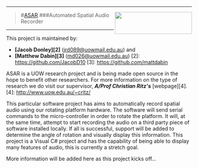 ---------------------------------
>#[ASAR][1] <img align="right" src="http://www.uow.edu.au/content/groups/webasset/@web/documents/siteelement/img_uow_logo.png" width="209" height="60" />
###Automated Spatial Audio Recorder

---------------------------------
[1]: http://jacobd10.github.io/ASAR

This project is maintained by:
- **[Jacob Donley][2]**  (jrd089@uowmail.edu.au) and
- **[Matthew Dabin][3]** (md026@uowmail.edu.au)
[2]: https://github.com/JacobD10
[3]: https://github.com/mattdabin

ASAR is a UOW research project and is being made open source in the hope to benefit other researchers.
For more information on the type of research we do visit our supervisor, ***A/Prof Christian Ritz's*** [webpage][4].
[4]: http://www.uow.edu.au/~critz/

This particular software project has aims to automatically record spatial audio using our rotating platform hardware.
The software will send serial commands to the micro-controller in order to rotate the platform. It will, at the same
time, attempt to start recording the audio on a third party piece of software installed locally. If all is successful,
support will be added to determine the angle of rotation and visually display this information. This project is a
Visual C# project and has the capability of being able to display many features of audio, this is currently a stretch goal.

More information will be added here as this project kicks off...

